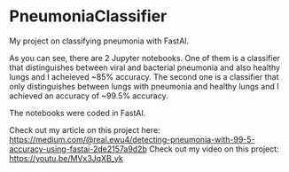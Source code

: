 # PneumoniaClassifier
My project on classifying pneumonia with FastAI. 

As you can see, there are 2 Jupyter notebooks.
One of them is a classifier that distinguishes between viral and bacterial pneumonia and also healthy lungs and I acheieved ~85% accuracy.
The second one is a classifier that only distinguishes between lungs with pneumonia and healthy lungs and I achieved an accuracy of ~99.5% accuracy.

The notebooks were coded in FastAI.

Check out my article on this project here: https://medium.com/@real.ewu4/detecting-pneumonia-with-99-5-accuracy-using-fastai-2de2157a9d2b
Check out my video on this project: https://youtu.be/MVx3JqXB_yk
